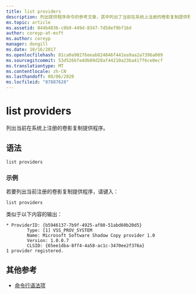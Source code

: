 ```yaml
---
title: list providers
description: 列出提供程序命令的参考文章，其中列出了当前在系统上注册的卷影复制提供程序。
ms.topic: article
ms.assetid: 844b4036-c0b9-449d-8347-7d58ef9bf16d
author: coreyp-at-msft
ms.author: coreyp
manager: dongill
ms.date: 10/16/2017
ms.openlocfilehash: 81ca0a90276eeab824846f441ea9aa2a7396a009
ms.sourcegitcommit: 53d526bfeddb89d28af44210a23ba417f6ce0ecf
ms.translationtype: MT
ms.contentlocale: zh-CN
ms.lasthandoff: 08/06/2020
ms.locfileid: "87887628"
---
```

# <a name="list-providers"></a>list providers

列出当前在系统上注册的卷影复制提供程序。

## <a name="syntax"></a>语法

```
list providers
```

### <a name="examples"></a>示例

若要列出当前注册的卷影复制提供程序，请键入：

```
list providers
```

类似于以下内容的输出：

```
* ProviderID: {b5946137-7b9f-4925-af80-51abd60b20d5}
        Type: [1] VSS_PROV_SYSTEM
        Name: Microsoft Software Shadow Copy provider 1.0
        Version: 1.0.0.7
        CLSID: {65ee1dba-8ff4-4a58-ac1c-3470ee2f376a}
1 provider registered.
```

## <a name="additional-references"></a>其他参考

- [命令行语法项](command-line-syntax-key.md)